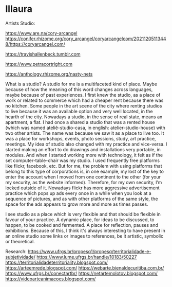 # lllaura

Artists Studio:

https://www.are.na/cory-arcangel
https://conifer.rhizome.org/cory_arcangel/coryarcangelcom/20211205113448/https://coryarcangel.com/

https://travishallenbeck.tumblr.com

https://www.petracortright.com

https://anthology.rhizome.org/nasty-nets


What is a studio?
A studio for me is a multifaceted kind of place. Maybe because of how the meaning of this word changes across languages, maybe because of past experiences. I first knew the studio, as a place of work or related to commerce which had a cheaper rent because there was no kitchen. Some people in the art scene of the city where renting studios to live because it was an available option and very well located, in the hearth of the city. Nowadays a studio, in the sense of real state, means an apartment, a flat. I had once a shared a studio that was a rented house (which was named ateliê-studio-casa, in english: atelier-studio-house) with two other artists. The name was because we saw it as a place to live too. It was a place for workshops, events, photo sessions, study, art practice, meetings.
My idea of studio also changed with my practice and vice-versa. I started making an effort to do drawings and installations very portable, in modules. And when I started working more with technology, it felt as if the set computer-table-chair was my studio. I used frequently free platforms like flickr, facebook, etc. But for me, the problem with using platforms that belong to this type of corporations is, in one example, my lost of the key to enter the account when I moved from one continent to the other (for your my security, as the website informed). Therefore, for my own security, I’m locked outside of it. Nowadays flickr has more aggressive advertisement practice which pops up ads every once in a while when you look at a sequence of pictures, and as with other platforms of the same style, the space for the ads appears to grow more and more as times passes.

I see studio as a place which is very flexible and that should be flexible in favour of your practice. A dynamic place, for ideas to be discussed, to happen, to be cooked and fermented. A place for reflection, pauses and exhibitions.
Because of this, I think it's always interesting to have present in an online studio some links or images to references, be it artistic, symbolic or theoretical. 

Research:
 https://www.ufrgs.br/propesq1/propesq/territorialidade-e-subjetividade/ 
https://www.lume.ufrgs.br/handle/10183/50227 
https://territorialidadeterritoriality.blogspot.com/ 
https://arteemrede.blogspot.com/
 https://webarte.bienaldecuritiba.com.br/ 
https://www.ufrgs.br/conectartbr/
 https://netartemolotov.blogspot.com/
 https://videoarteanimacoes.blogspot.com/
